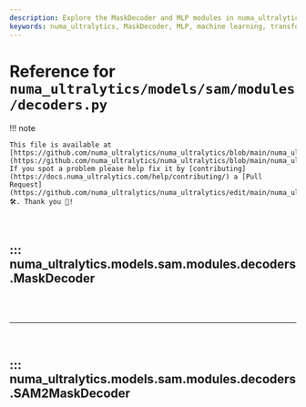 ```yaml
---
description: Explore the MaskDecoder and MLP modules in numa_ultralytics for efficient mask prediction using transformer architecture. Detailed attributes, functionalities, and implementation.
keywords: numa_ultralytics, MaskDecoder, MLP, machine learning, transformer architecture, mask prediction, neural networks, PyTorch modules
---
```


# Reference for `numa_ultralytics/models/sam/modules/decoders.py`

!!! note

    This file is available at [https://github.com/numa_ultralytics/numa_ultralytics/blob/main/numa_ultralytics/models/sam/modules/decoders.py](https://github.com/numa_ultralytics/numa_ultralytics/blob/main/numa_ultralytics/models/sam/modules/decoders.py). If you spot a problem please help fix it by [contributing](https://docs.numa_ultralytics.com/help/contributing/) a [Pull Request](https://github.com/numa_ultralytics/numa_ultralytics/edit/main/numa_ultralytics/models/sam/modules/decoders.py) 🛠️. Thank you 🙏!

<br>

## ::: numa_ultralytics.models.sam.modules.decoders.MaskDecoder

<br><br><hr><br>

## ::: numa_ultralytics.models.sam.modules.decoders.SAM2MaskDecoder

<br><br>
